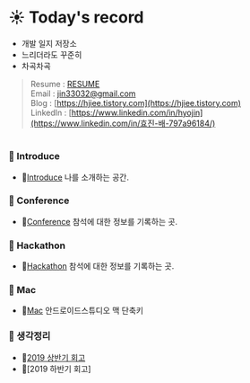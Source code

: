# :sunny: Today's record
 - 개발 일지 저장소
 - 느리더라도 꾸준히
 - 차곡차곡
    
> Resume    : [RESUME](https://github.com/hjiee/Resume)  
> Email     : jin33032@gmail.com  
> Blog      : [https://hjiee.tistory.com](https://hjiee.tistory.com)  
> LinkedIn  : [https://www.linkedin.com/in/hyojin](https://www.linkedin.com/in/효진-배-797a96184/)     
                  
#   
### :pushpin: Introduce 
 - :link:[Introduce](https://github.com/hjiee/Record/tree/master/Introduce) 나를 소개하는 공간.
 
### :pushpin: Conference
 - :link:[Conference](https://github.com/hjiee/Record/tree/master/Conference) 참석에 대한 정보를 기록하는 곳.
 
### :pushpin: Hackathon
 - :link:[Hackathon](https://github.com/hjiee/Record/tree/master/Hackathon) 참석에 대한 정보를 기록하는 곳.

### :pushpin: Mac
 - :link:[Mac](https://github.com/hjiee/Record/tree/master/Mac) 안드로이드스튜디오 맥 단축키
 
### :pushpin: 생각정리
 - :link:[2019 상반기 회고](https://hjiee.tistory.com/entry/생각정리-2019-상반기회고)
 - :link:[2019 하반기 회고]
 
 
  
 
